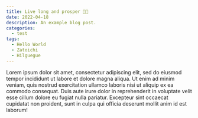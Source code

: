 ```yaml
---
title: Live long and prosper 🖖🏻
date: 2022-04-18
description: An example blog post.
categories:
  - test
tags:
  - Hello World
  - Zatoichi
  - Hilguegue
---
```


Lorem ipsum dolor sit amet, consectetur adipiscing elit, sed do eiusmod tempor incididunt ut labore et dolore magna aliqua. Ut enim ad minim veniam, quis nostrud exercitation ullamco laboris nisi ut aliquip ex ea commodo consequat. Duis aute irure dolor in reprehenderit in voluptate velit esse cillum dolore eu fugiat nulla pariatur. Excepteur sint occaecat cupidatat non proident, sunt in culpa qui officia deserunt mollit anim id est laborum!
